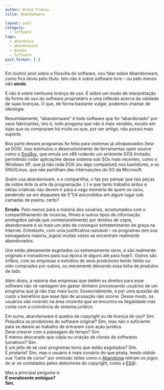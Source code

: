 ```yaml
---
author: Breno Franco
title: Abandonware

layout: post
category:
  - Software
tags:
  - abandonia
  - abandonware
  - dosbox
  - Software
post_format: [ ]
---
```

Em (outro) post sobre a filosofia do software, vou falar sobre Abandonware, como fica óbvio pelo título. Isto não é sobre software livre – ou pelo menos não ***ainda***.

E não é sobre nenhuma licença de uso. É sobre um modo de interpretação da forma de uso do software proprietário e uma reflexão acerca da validade de suas licenças. O que, de forma bastante vulgar, podemos chamar de ideologia.

Resumidamente, “abandonware” é todo software que foi “abandonado” por seus fabricantes, isto é, todo progama que não é mais vendido, exceto em lojas que os compraram há muito ou que, por ser antigo, não possui mais suporte.

Boa parte desses programas foi feita para sistemas já ultrapassados (leia-se DOS). Isso estimulou o desenvolvimento de ferramentas open source como o [DosBox][1], que emula um x86 rodando um ambiente DOS limitado, permitindo rodar aplicações desse sistema sob SOs mais recentes, como o Windows XP, que já não roda DOS (ou algo compatível) nos bastidores, e os GNU/Linux, que não partilham das interrupções do SO da Microsoft.

Quem usa abandonware, e o compartilha, o faz por pensar que tais peças da nobre Arte (a arte da programação :) ) e que tanto trabalho árduo e idéias criativas não devem ir para a vaga memória de quem os usou, perdendo-se em disquetes de 5″1/4 escondidos em algum lugar sob camadas de poeira, certo?

**Errado**. Pelo menos para a maioria dos usuários, acostumados com o compartilhamento de músicas, filmes e outros tipos de informação protegidos (ainda que contestavelmente) por direitos de cópia, abandonware é só mais um jeito de conseguir entretenimento de graça na Internet. Entretanto, com uma justificativa razoável – os programas (em sua esmagadora maioria, jogos) muitas vezes se encontram realmente abandonados.

Uns estão plenamente esgotados ou extremamente raros, e são realmente originais e inovadores para sua época (e alguns até para hoje!). Outros são órfãos, com as empresas e estúdios de seus produtores tendo falido ou sido comprados por outros, ou meramente deixando essa linha de produtos de lado.

Além disso, a maioria das empresas que detêm os direitos para esse software não vê vantagem em gastar dinheiro processando usuários de um programa que já não traz mais lucro. Essencialmente, é por uma questão de custo x benefício que esse tipo de acusação não ocorre. Desse modo, os usuários vão vivendo na área cinzenta que se encontra na ilegalidade mas conta com a conivência do sistema jurídico.

Em suma, abandonware é quebra de copyright ou de licença de uso? Sim.  
Prejudica os produtores do software original? Sim, mas não o suficiente para se darem ao trabalho de entrarem com ação jurídica.  
Deve crescer com a passagem do tempo? Sim.  
É menos descarado que cópia ou criação de clones de softwares lucrativos? Sim.  
É um jeito de se usar programas bons que estão esgotados? Sim.  
É pirataria? Sim, mas o usuário é mais corsário do que pirata, tendo obtido sua “carta de corso” por omissão (sites como o [Abandonia][2] retiram os jogos do ar se contatados pelos detentores do copyright, como a [ESA][3]).

Mas a principal pergunta é:  
**É moralmente ambíguo?  
Sim.** 














 [1]: http://dosbox.sourceforge.net/
 [2]: http://www.abandonia.com/index2.php
 [3]: http://www.theesa.com/





